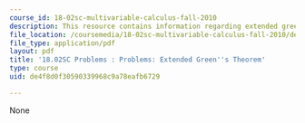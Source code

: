 ```yaml
---
course_id: 18-02sc-multivariable-calculus-fall-2010
description: This resource contains information regarding extended green's theorem.
file_location: /coursemedia/18-02sc-multivariable-calculus-fall-2010/de4f8d0f30590339968c9a78eafb6729_MIT18_02SC_pb_71_quest.pdf
file_type: application/pdf
layout: pdf
title: '18.02SC Problems : Problems: Extended Green''s Theorem'
type: course
uid: de4f8d0f30590339968c9a78eafb6729

---
```

None